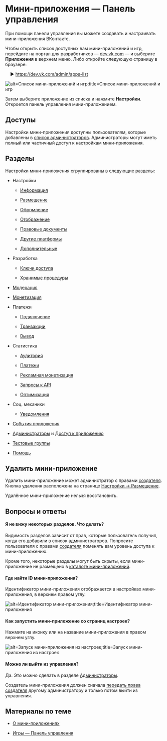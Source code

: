 
<!-- ---
title: 'Мини-приложения | Настройки | Обзор'
is_hidden: false
is_search_available: true
menu: 'main_menu'
visible_to_search_robots: true
meta_description: 
redirect_to: 
lang: ru
--- -->


#  Мини-приложения — Панель управления

При помощи панели управления вы можете создавать и настраивать мини-приложения ВКонтакте.

Чтобы открыть список доступных вам мини-приложений и игр, перейдите на портал для разработчиков — [dev.vk.com](https://dev.vk.com) — и выберите **Приложения** в верхнем меню. Либо откройте следующую страницу в браузере:

&nbsp;&nbsp;&nbsp;&nbsp;&#9658; https://dev.vk.com/admin/apps-list

<!-- exclusions/_images/mini-apps/settings/open-settings.png -->
![alt=Список мини-приложений и игр;title=Список мини-приложений и игр](dd97eb5fec8b1b2160934aa67f16077a479064a146e9111bf0451008 "-6874042547547619225")

Затем выберите приложение из списка и нажмите **Настройки**. Откроется панель управления мини-приложением.

## Доступы

Настройки мини-приложения доступны пользователям, которые добавлены в [список администраторов](./managers.md). Администраторы могут иметь полный или частичный доступ к настройкам мини-приложения.

## Разделы

Настройки мини-приложения сгруппированы в следующие разделы:

* Настройки

    * [Информация](mini-apps/settings/general/information)

    * [Размещение](mini-apps/settings/general/placement)

    * [Оформление](mini-apps/settings/general/design)

    * [Отображение](mini-apps/settings/general/display)

    * [Правовые документы](mini-apps/settings/general/legal-docs)

    * [Другие платформы](mini-apps/settings/general/other-platforms)

    * [Дополнительные](mini-apps/settings/general/additional)

* Разработка

    * [Ключи доступа](mini-apps/settings/development/keys)

    * [Хранимые&nbsp;процедуры](mini-apps/settings/development/stored-procedures)

* [Модерация](mini-apps/settings/moderation)

* [Монетизация](mini-apps/settings/monetization)

* Платежи

    * [Подключение](mini-apps/settings/payments/setting-up)

    * [Транзакции](mini-apps/settings/payments/transactions)

    * [Вывод](mini-apps/settings/payments/withdrawal)

* Статистика

    * [Аудитория](mini-apps/settings/stats/audience)

    * [Платежи](mini-apps/settings/stats/payments)

    * [Рекламная монетизация](mini-apps/settings/stats/monetization)

    * [Запросы к API](mini-apps/settings/stats/api-requests)

    * [Оптимизация](mini-apps/settings/stats/optimization)

* Соц. механики

    * [Уведомления](mini-apps/settings/social-mechanics/notifications)

* [События приложения](mini-apps/settings/history)

* [Администраторы](./managers.md) и [Доступ к приложению](mini-apps/settings/access-to-app)

* [Тестовые группы](mini-apps/settings/test-groups)

* [Помощь](mini-apps/settings/help)

## Удалить мини-приложение

Удалить мини-приложение может администратор с правами [создателя](./managers.md#Создатель). Кнопка удаления расположена на странице [Настройки &rarr; Размещение](mini-apps/settings/general/placement).

Удалённое мини-приложение нельзя восстановить.

## Вопросы и ответы

#### Я не вижу некоторых разделов. Что делать?

Видимость разделов зависит от прав, которые пользователь получил, когда его добавили в список администраторов. Попросите пользователя с правами [создателя](./managers.md#Создатель) поменять вам уровень доступа к мини-приложению.

Кроме того, некоторые разделы могут быть скрыты, если мини-приложение не размещено в [каталоге мини-приложений](https://vk.com/services).

#### Где найти ID мини-приложения?

Идентификатор мини-приложения отображается в настройках мини-приложения, в верхнем правом углу.

![alt=Идентификатор мини-приложения;title=Идентификатор мини-приложения](c4a3eca30175d02b36e6f52561bc5918c42e9b508296d9780b6b3bd8 "-6775721948894807074")

<!-- Чтобы скопировать идентификатор, выделите его на странице и скопируйте в буфер обмена. Нажатие на кнопку скопирует в буфер обмена адрес мини-приложения (`https://vk.com/app12357`). -->

#### Как запустить мини-приложение со страниц настроек?

Нажмите на иконку или на название мини-приложения в правом верхнем углу.

![alt=Запуск мини-приложения из настроек;title=Запуск мини-приложения из настроек](f18731c7c491c41ea29956538976e92675cd1576795348e571c7c2d7 "7793500522783778144")

#### Можно ли выйти из управления?

Да. Это можно сделать в разделе [Администраторы](./managers.md).

Создатель мини-приложения должен сначала [передать права создателя](./managers.md#Передача%20управления%20создателем) другому администратору и только потом выйти из управления.

## Материалы по теме

* [О мини-приложениях](mini-apps/overview)

* [Игры — Панель управления](games/settings/overview)

